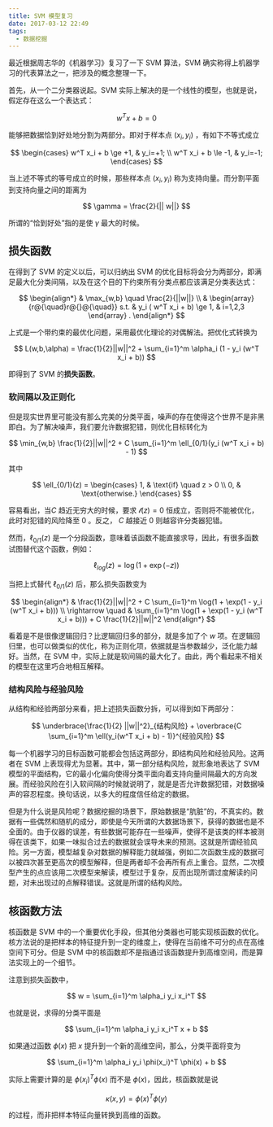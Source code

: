 ```yaml
---
title: SVM 模型复习
date: 2017-03-12 22:49
tags:
  - 数据挖掘
---
```


最近根据周志华的《机器学习》复习了一下 SVM 算法，SVM 确实称得上机器学习的代表算法之一，把涉及的概念整理一下。

<!-- more -->

首先，从一个二分类器说起。SVM 实际上解决的是一个线性的模型，也就是说，假定存在这么一个表达式：

$$
w^T x + b = 0
$$

能够把数据恰到好处地分割为两部分。即对于样本点 $(x_i, y_i)$ ，有如下不等式成立

$$
\begin{cases}
w^T x_i + b \ge +1, & y_i=+1; \\
w^T x_i + b \le -1, & y_i=-1;
\end{cases}
$$

当上述不等式的等号成立的时候，那些样本点 $(x_i, y_i)$ 称为支持向量。而分割平面到支持向量之间的距离为

$$
\gamma = \frac{2}{|| w||}
$$

所谓的“恰到好处”指的是使 $\gamma$ 最大的时候。

## 损失函数

在得到了 SVM 的定义以后，可以归纳出 SVM 的优化目标将会分为两部分，即满足最大化分类间隔，以及在这个目的下约束所有分类点都应该满足分类表达式：

$$
\begin{align*}
& \max_{w,b} \quad \frac{2}{||w||} \\
& \begin{array}{r@{\quad}r@{}@{\quad}} s.t. &  y_i ( w^T x_i + b) \ge 1, & i=1,2,3 \end{array} .
\end{align*}
$$

上式是一个带约束的最优化问题，采用最优化理论的对偶解法。把优化式转换为

$$
L(w,b,\alpha) = \frac{1}{2}||w||^2 + \sum_{i=1}^m \alpha_i (1 - y_i (w^T x_i + b))
$$

即得到了 SVM 的**损失函数**。

### 软间隔以及正则化

但是现实世界里可能没有那么完美的分类平面，噪声的存在使得这个世界不是非黑即白。为了解决噪声，我们要允许数据犯错，则优化目标转化为

$$
\min_{w,b} \frac{1}{2}||w||^2 + C \sum_{i=1}^m \ell_{0/1}(y_i (w^T x_i + b) - 1)
$$

其中

$$
\ell_{0/1}(z) = \begin{cases} 1, & \text{if} \quad z > 0 \\ 0, & \text{otherwise.} \end{cases}
$$

容易看出，当$C$ 趋近无穷大的时候，要求 $\mathcal{l}(z)=0$ 恒成立，否则将不能被优化，此时对犯错的风险降至 0 。反之， $C$ 越接近 0 则越容许分类器犯错。

然而，$\ell_{0/1}(z)$ 是一个分段函数，意味着该函数不能直接求导，因此，有很多函数试图替代这个函数，例如：

$$
\ell_{log}(z) = \log (1 + \exp(-z))
$$

当把上式替代 $\ell_{0/1}(z)$ 后，那么损失函数变为

$$
\begin{align*}
 & \frac{1}{2}||w||^2 + C \sum_{i=1}^m \log(1 + \exp(1 - y_i (w^T x_i + b))) \\
 \rightarrow \quad & \sum_{i=1}^m \log(1 + \exp(1 - y_i (w^T x_i + b))) + C  \frac{1}{2}||w||^2
\end{align*}
$$

看着是不是很像逻辑回归？比逻辑回归多的部分，就是多加了个 $w$ 项。在逻辑回归里，也可以做类似的优化，称为正则化项，依据就是当参数越少，泛化能力越好。当然，在 SVM 中，实际上就是软间隔的最大化了。由此，两个看起来不相关的模型在这里巧合地相互解释。

### 结构风险与经验风险

从结构和经验两部分来看，把上述损失函数分拆，可以得到如下两部分：

$$
\underbrace{\frac{1}{2} ||w||^2}_{结构风险} + \overbrace{C \sum_{i=1}^m \ell(y_i(w^T x_i + b) - 1)}^{经验风险}
$$

每一个机器学习的目标函数可能都会包括这两部分，即结构风险和经验风险。这两者在 SVM 上表现得尤为显著。其中，第一部分结构风险，就形象地表达了 SVM 模型的平面结构，它的最小化偏向使得分类平面向着支持向量间隔最大的方向发展。而经验风险在引入软间隔的时候就说明了，就是是否允许数据犯错，对数据噪声的容忍程度。换句话说，以多大的程度信任给定的数据。

但是为什么说是风险呢？数据挖掘的场景下，原始数据是“肮脏”的，不真实的。数据有一些偶然和随机的成分，即使是今天所谓的大数据场景下，获得的数据也是不全面的。由于仪器的误差，有些数据可能存在一些噪声，使得不是该类的样本被测得在该类下，如果一味拟合过去的数据就会误导未来的预测。这就是所谓经验风险。另一方面，模型越复杂对数据的解释能力就越强，例如二次函数生成的数据可以被四次甚至更高次的模型解释，但是两者却不会再所有点上重合。显然，二次模型产生的点应该用二次模型来解读，模型过于复杂，反而出现所谓过度解读的问题，对未出现过的点解释错误。这就是所谓的结构风险。

## 核函数方法

核函数是 SVM 中的一个重要优化手段，但其他分类器也可能实现核函数的优化。核方法说的是把样本的特征提升到一定的维度上，使得在当前维不可分的点在高维空间下可分。但是 SVM 中的核函数却不是指通过该函数提升到高维空间，而是算法实现上的一个细节。

注意到损失函数中，

$$
w = \sum_{i=1}^m \alpha_i y_i x_i^T
$$

也就是说，求得的分类平面是

$$
\sum_{i=1}^m \alpha_i y_i x_i^T x + b
$$

如果通过函数 $\phi(x)$ 把 $x$ 提升到一个新的高维空间，那么，分类平面将变为

$$
\sum_{i=1}^m \alpha_i y_i \phi(x_i)^T \phi(x) + b
$$

实际上需要计算的是 $\phi(x_i)^T\phi(x)$ 而不是 $\phi(x)$，因此，核函数就是说

$$
\kappa(x, y)=\phi(x)^T \phi(y)
$$

的过程，而非把样本特征向量转换到高维的函数。
